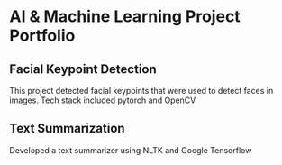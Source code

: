 # AI & Machine Learning Project Portfolio


## Facial Keypoint Detection

This project detected facial keypoints that were used to detect faces in images. Tech stack included pytorch and OpenCV

## Text Summarization 

Developed a text summarizer using NLTK and Google Tensorflow

